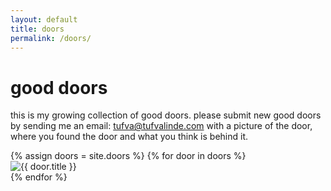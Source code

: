 ```yaml
---
layout: default
title: doors
permalink: /doors/
---
```


<link rel="stylesheet" href="{{ '/assets/doors.css' | relative_url }}?v={{ site.time | date: '%s' }}">

<div class="doors-wrap wrapper">
  <h1>good doors</h1>
  <p>
    this is my growing collection of good doors. please submit new good doors by sending me an email:
    <a href="mailto:tufva@tufvalinde.com">tufva@tufvalinde.com</a>
    with a picture of the door, where you found the door and what you think is behind it.
  </p>

<div class="doors-grid" id="doors-grid">
  {% assign doors = site.doors %}
  {% for door in doors %}
    <article class="door-card" data-title="{{ door.title }}">
      <div class="door" data-tilt="2">
        <img src="{{ door.image | relative_url }}" alt="{{ door.title }}">
      </div>
    </article>
  {% endfor %}
</div>
</div>

<script src="{{ '/assets/doors.js' | relative_url }}?v={{ site.time | date: '%s' }}" defer></script>